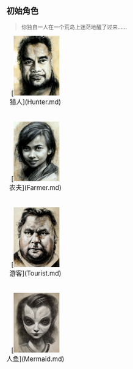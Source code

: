 ## 初始角色  
> 你独自一人在一个荒岛上迷茫地醒了过来……  
  
<div style="display:inline-block"><div class="gamedatalist" style="text-align:center;;min-height:0px;margin-bottom:40px;margin-right:20px;font-size:1.2em;">[<img width="120px" src="../wiki/Sprite/Hunter17407.png"><br>猎人](Hunter.md)</div><div class="gamedatalist" style="text-align:center;;min-height:0px;margin-bottom:40px;margin-right:20px;font-size:1.2em;">[<img width="120px" src="../wiki/Sprite/Farmer.png"><br>农夫](Farmer.md)</div><div class="gamedatalist" style="text-align:center;;min-height:0px;margin-bottom:40px;margin-right:20px;font-size:1.2em;">[<img width="120px" src="../wiki/Sprite/Tourist.png"><br>游客](Tourist.md)</div><div class="gamedatalist" style="text-align:center;;min-height:0px;margin-bottom:40px;margin-right:20px;font-size:1.2em;">[<img width="120px" src="../wiki/Sprite/MermaidGirl.png"><br>人鱼](Mermaid.md)</div></div>  
  


<script>document.title="可选角色 - 卡牌生存百科 Card Survival Wiki";</script>